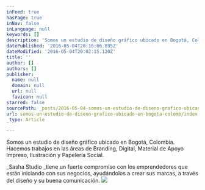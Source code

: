 ```yaml
---
inFeed: true
hasPage: true
inNav: false
inLanguage: null
keywords: []
description: 'Somos un estudio de diseño gráfico ubicado en Bogotá, Colombia. Hacemos trabajos en las áreas de Branding, Digital, Material de Apoyo Impreso, Ilustración y Papelería Social.'
datePublished: '2016-05-04T20:16:06.895Z'
dateModified: '2016-05-04T20:02:15.120Z'
title: ''
author: []
authors: []
publisher:
  name: null
  domain: null
  url: null
  favicon: null
starred: false
sourcePath: _posts/2016-05-04-somos-un-estudio-de-diseno-grafico-ubicado-en-bogota-colomb.md
url: somos-un-estudio-de-diseno-grafico-ubicado-en-bogota-colomb/index.html
_type: Article

---
```

Somos un estudio de diseño gráfico ubicado en Bogotá, Colombia. Hacemos trabajos en las áreas de Branding, Digital, Material de Apoyo Impreso, Ilustración y Papelería Social.

_Sasha Studio _tiene un fuerte compromiso con los emprendedores que están iniciando con sus negocios, ayudándolos a crear sus marcas, a través del diseño y su buena comunicación.
![](https://the-grid-user-content.s3-us-west-2.amazonaws.com/fb776aac-1014-4ee0-9ee8-576e7e463747.png)